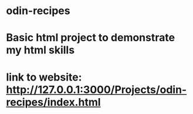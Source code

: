 # odin-recipes
# Basic html project to demonstrate my html skills
# link to website: http://127.0.0.1:3000/Projects/odin-recipes/index.html
